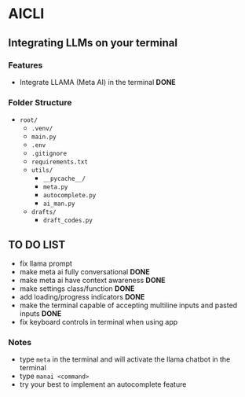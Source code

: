 # AICLI
## Integrating LLMs on your terminal

### Features
- Integrate LLAMA (Meta AI) in the terminal **DONE**

### Folder Structure
- `root/`
    - `.venv/`
    - `main.py`
    - `.env`
    - `.gitignore`
    - `requirements.txt`
    - `utils/`
        - `__pycache__/`
        - `meta.py`
        - `autocomplete.py`
        - `ai_man.py`
    - `drafts/`
        - `draft_codes.py`

## TO DO LIST
- fix llama prompt 
- make meta ai fully conversational **DONE**
- make meta ai have context awareness **DONE**
- make settings class/function **DONE** 
- add loading/progress indicators **DONE**
- make the terminal capable of accepting multiline inputs and pasted inputs **DONE**
- fix keyboard controls in terminal when using app

### Notes
- type ```meta``` in the terminal and will activate the llama chatbot in the terminal
- type ```manai <command>``` 
- try your best to implement an autocomplete feature